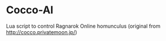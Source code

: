 # Cocco-AI
Lua script to control Ragnarok Online homunculus (original from http://cocco.privatemoon.jp/)
